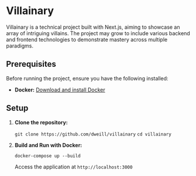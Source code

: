 # Villainary
Villainary is a technical project built with Next.js, aiming to showcase an array of intriguing villains.  The project may grow to include various backend and frontend technologies to demonstrate mastery across multiple paradigms.

## Prerequisites

Before running the project, ensure you have the following installed:

- **Docker:** [Download and install Docker](https://www.docker.com/get-started)

## Setup

1. **Clone the repository:**

   `git clone https://github.com/dweill/villainary`
   `cd villainary`

2. **Build and Run with Docker:**

   `docker-compose up --build`

   Access the application at `http://localhost:3000`
